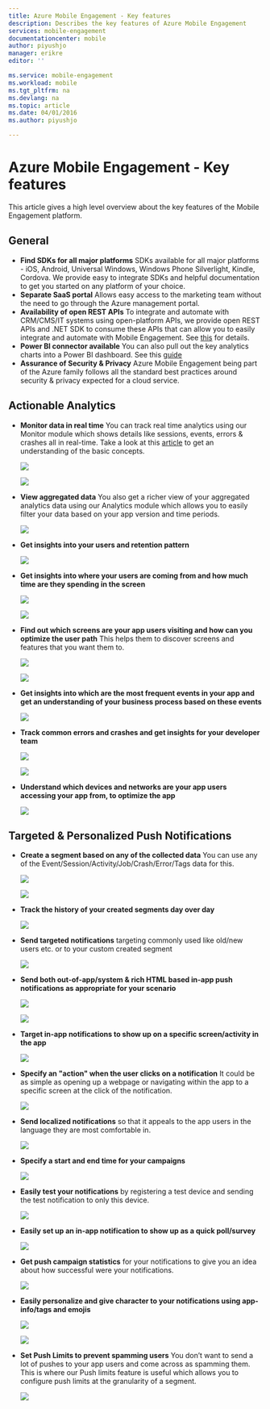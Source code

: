 ```yaml
---
title: Azure Mobile Engagement - Key features
description: Describes the key features of Azure Mobile Engagement
services: mobile-engagement
documentationcenter: mobile
author: piyushjo
manager: erikre
editor: ''

ms.service: mobile-engagement
ms.workload: mobile
ms.tgt_pltfrm: na
ms.devlang: na
ms.topic: article
ms.date: 04/01/2016
ms.author: piyushjo

---
```

# Azure Mobile Engagement - Key features
This article gives a high level overview about the key features of the Mobile Engagement platform. 

## **General**
* **Find SDKs for all major platforms** 
  SDKs available for all major platforms - iOS, Android, Universal Windows, Windows Phone Silverlight, Kindle, Cordova. 
  We provide easy to integrate SDKs and helpful documentation to get you started on any platform of your choice. 
* **Separate SaaS portal**
  Allows easy access to the marketing team without the need to go through the Azure management portal. 
* **Availability of open REST APIs** 
  To integrate and automate with CRM/CMS/IT systems using open-platform APIs, we provide open REST APIs and .NET SDK to consume these APIs that can allow you to easily integrate and automate with Mobile Engagement. See [this](mobile-engagement-api-authentication.md) for details. 
* **Power BI connector available** 
  You can also pull out the key analytics charts into a Power BI dashboard. See this [guide](https://powerbi.microsoft.com/en-us/documentation/powerbi-content-pack-azure-mobile/)
* **Assurance of Security & Privacy** 
  Azure Mobile Engagement being part of the Azure family follows all the standard best practices around security & privacy expected for a cloud service.

## **Actionable Analytics**
* **Monitor data in real time**
  You can track real time analytics using our Monitor module which shows details like sessions, events, errors & crashes all in real-time. Take a look at this [article](mobile-engagement-concepts.md) to get an understanding of the basic concepts. 
  
    ![](./media/mobile-engagement-key-features/monitor1.png)
  
    ![](./media/mobile-engagement-key-features/monitor2.png)        
* **View aggregated data**
  You also get a richer view of your aggregated analytics data using our Analytics module which allows you to easily filter your data based on your app version and time periods.
  
    ![](./media/mobile-engagement-key-features/analytics-filter.png)        
* **Get insights into your users and retention pattern**
  
    ![](./media/mobile-engagement-key-features/retention.png)        
* **Get insights into where your users are coming from and how much time are they spending in the screen**
  
    ![](./media/mobile-engagement-key-features/analytics-geomap.png)        
  
    ![](./media/mobile-engagement-key-features/analytics-session-length.png)        
* **Find out which screens are your app users visiting and how can you optimize the user path** 
  This helps them to discover screens and features that you want them to.
  
    ![](./media/mobile-engagement-key-features/analytics-activities.png)        
  
    ![](./media/mobile-engagement-key-features/analytics-userpath.png)        
* **Get insights into which are the most frequent events in your app and get an understanding of your business process based on these events** 
  
    ![](./media/mobile-engagement-key-features/analytics-events.png)    
* **Track common errors and crashes and get insights for your developer team**
  
    ![](./media/mobile-engagement-key-features/analyics-errors.png)        
  
    ![](./media/mobile-engagement-key-features/analyics-errors-details.png)    
* **Understand which devices and networks are your app users accessing your app from, to optimize the app** 
  
    ![](./media/mobile-engagement-key-features/technicals.png)    

## **Targeted & Personalized Push Notifications**
* **Create a segment based on any of the collected data** 
  You can use any of the Event/Session/Activity/Job/Crash/Error/Tags data for this.
  
    ![](./media/mobile-engagement-key-features/segment.png)
  
    ![](./media/mobile-engagement-key-features/segment-creation.png)        
* **Track the history of your created segments day over day**
  
    ![](./media/mobile-engagement-key-features/segment-history.png)    
* **Send targeted notifications**
  targeting commonly used like old/new users etc. or to your custom created segment
  
    ![](./media/mobile-engagement-key-features/segment-push.png)    
* **Send both out-of-app/system & rich HTML based in-app push notifications as appropriate for your scenario**
  
    ![](./media/mobile-engagement-key-features/out-of-app.png)    
  
    ![](./media/mobile-engagement-key-features/in-app-push.png)    
* **Target in-app notifications to show up on a specific screen/activity in the app**
  
    ![](./media/mobile-engagement-key-features/push-in-activity.png)    
* **Specify an "action" when the user clicks on a notification**
  It could be as simple as opening up a webpage or navigating within the app to a specific screen at the click of the notification. 
  
    ![](./media/mobile-engagement-key-features/push-action.png)
* **Send localized notifications**
  so that it appeals to the app users in the language they are most comfortable in. 
  
    ![](./media/mobile-engagement-key-features/push-languages.png)    
* **Specify a start and end time for your campaigns** 
  
    ![](./media/mobile-engagement-key-features/push-timeframe.png)    
* **Easily test your notifications** 
  by registering a test device and sending the test notification to only this device.
  
    ![](./media/mobile-engagement-key-features/push-test.png)    
* **Easily set up an in-app notification to show up as a quick poll/survey**  
  
    ![](./media/mobile-engagement-key-features/push-poll.png)
* **Get push campaign statistics** 
  for your notifications to give you an idea about how successful were your notifications.
  
    ![](./media/mobile-engagement-key-features/push-stats.png)    
* **Easily personalize and give character to your notifications using app-info/tags and emojis** 
  
    ![](./media/mobile-engagement-key-features/push_personalized.png)    
  
    ![](./media/mobile-engagement-key-features/push_emoji.png)    
* **Set Push Limits to prevent spamming users**
  You don’t want to send a lot of pushes to your app users and come across as spamming them. This is where our Push limits feature is useful which allows you to configure push limits at the granularity of a segment. 
  
    ![](./media/mobile-engagement-key-features/push_limits.png)            

<!-- Images -->
[1]: ./media/mobile-engagement-key-features/monitor1.png
[2]: ./media/mobile-engagement-key-features/monitor2.png
[3]: ./media/mobile-engagement-key-features/analytics-filter.png
[4]: ./media/mobile-engagement-key-features/retention.png
[5]: ./media/mobile-engagement-key-features/analytics-geomap.png
[6]: ./media/mobile-engagement-key-features/analytics-session-length.png
[7]: ./media/mobile-engagement-key-features/analytics-activities.png
[8]: ./media/mobile-engagement-key-features/analytics-userpath.png
[9]: ./media/mobile-engagement-key-features/analytics-events.png
[10]: ./media/mobile-engagement-key-features/analyics-errors.png
[11]: ./media/mobile-engagement-key-features/analyics-errors-details.png
[12]: ./media/mobile-engagement-key-features/technicals.png
[13]: ./media/mobile-engagement-key-features/segment.png
[14]: ./media/mobile-engagement-key-features/segment-creation.png
[15]: ./media/mobile-engagement-key-features/segment-history.png
[16]: ./media/mobile-engagement-key-features/segment-push.png
[17]: ./media/mobile-engagement-key-features/out-of-app.png
[18]: ./media/mobile-engagement-key-features/in-app-push.png
[19]: ./media/mobile-engagement-key-features/push-in-activity.png
[20]: ./media/mobile-engagement-key-features/push-action.png
[21]: ./media/mobile-engagement-key-features/push-languages.png
[22]: ./media/mobile-engagement-key-features/push-timeframe.png
[23]: ./media/mobile-engagement-key-features/push-test.png
[24]: ./media/mobile-engagement-key-features/push-poll.png
[25]: ./media/mobile-engagement-key-features/push-stats.png
[26]: ./media/mobile-engagement-key-features/push_personalized.png
[27]: ./media/mobile-engagement-key-features/push_emoji.png
[28]: ./media/mobile-engagement-key-features/push_limits.png









